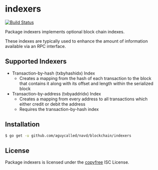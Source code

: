 indexers
========

[![Build Status](https://travis-ci.org/aguycalled/navd.png?branch=master)](https://travis-ci.org/aguycalled/navd)

Package indexers implements optional block chain indexes.

These indexes are typically used to enhance the amount of information available
via an RPC interface.

## Supported Indexers

- Transaction-by-hash (txbyhashidx) Index
  - Creates a mapping from the hash of each transaction to the block that
    contains it along with its offset and length within the serialized block
- Transaction-by-address (txbyaddridx) Index
  - Creates a mapping from every address to all transactions which either credit
    or debit the address
  - Requires the transaction-by-hash index

## Installation

```bash
$ go get -u github.com/aguycalled/navd/blockchain/indexers
```

## License

Package indexers is licensed under the [copyfree](http://copyfree.org) ISC
License.
